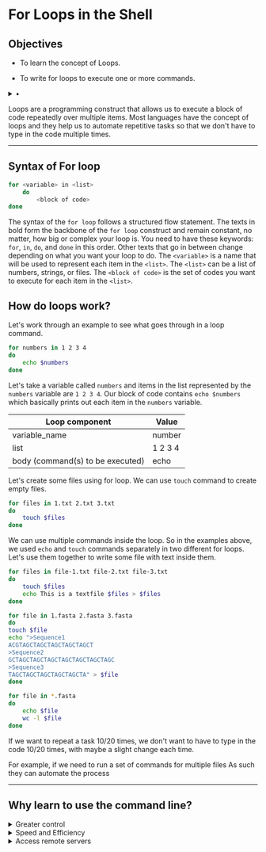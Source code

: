 # For Loops in the Shell

## Objectives

- To learn the concept of Loops.

  
- To write for loops to execute one or more commands.
<details>
  <summary>•</summary>
  To demonstrate the fundamentals and encourage you all to explore more.
  
  </details>

Loops are a programming construct that allows us to execute a block of code repeatedly over multiple items. Most languages have the concept of loops and they help us to automate repetitive tasks so that we don't have to type in the code multiple times.

---
## Syntax of For loop

```bash
for <variable> in <list>
    do
        <block of code>
done
```

The syntax of the `for loop` follows a structured flow statement. The texts in bold form the backbone of the `for loop` construct and remain constant, no matter, how big or complex your loop is. You need to have these keywords: `for`, `in`, `do`, and `done` in this order. Other texts that go in between change depending on what you want your loop to do. The `<variable>` is a name that will be used to represent each item in the `<list>`. The `<list>` can be a list of numbers, strings, or files. The `<block of code>` is the set of codes you want to execute for each item in the `<list>`.


## How do loops work?
Let's work through an example to see what goes through in a loop command.

```bash
for numbers in 1 2 3 4
do
    echo $numbers
done
```

Let's take a variable called `numbers` and items in the list represented by the `numbers` variable are `1 2 3 4`. Our block of code contains `echo $numbers` which basically prints out each item in the `numbers` variable. 



|Loop component                    | Value  |
|----------------------------------|--------|
|variable_name                     | number |
|list                              | 1 2 3 4|
|body (command(s) to be executed)  | echo   |


Let's create some files using for loop. We can use `touch` command to create empty files.

```bash
for files in 1.txt 2.txt 3.txt 
do
    touch $files
done
```

We can use multiple commands inside the loop. So in the examples above, we used `echo` and `touch` commands separately in two different for loops. Let's use them together to write some file with text inside them.

```bash
for files in file-1.txt file-2.txt file-3.txt
do
    touch $files
    echo This is a textfile $files > $files
done
```


```bash
for file in 1.fasta 2.fasta 3.fasta
do
touch $file
echo ">Sequence1
ACGTAGCTAGCTAGCTAGCTAGCT
>Sequence2
GCTAGCTAGCTAGCTAGCTAGCTAGCTAGC
>Sequence3
TAGCTAGCTAGCTAGCTAGCTA" > $file
done
```

```bash
for file in *.fasta
do
    echo $file
    wc -l $file
done
```


If we want to repeat a task 10/20 times, we don't want to have to type in the code 10/20 times, with maybe a slight change each time.


For example, if we need to run a set of commands for multiple files As such they can automate the process

  
---

## Why learn to use the command line?

<details>
  <summary> Greater control</summary>

While the Graphical user interface (GUI) of an operating system (OS) offers a user-friendly and visually appealing experience, the command line provides a way to access the system's backend. This grants you the ability to perform tasks that may not be readily achievable through the GUI. For instance, when encountering computer issues, the command line can be a valuable tool for checking error logs and running diagnostic tools. It also allows you to manage permissions, and user access, and execute complex tasks that might only be possible via the command line.



</details>

<details>
  <summary> Speed and Efficiency</summary>
  
Despite its steep learning curve, the command line offers efficient and quick ways to navigate your system. For example, when dealing with hundreds or thousands of files that require processing through a pipeline, manually handling them through a GUI could take hours or even days. In contrast, the command line allows you to automate these repetitive tasks, reducing the likelihood of errors. You can also create aliases for frequently used commands to enhance speed and efficiency. This eliminates the need to switch back and forth between the mouse and keyboard, making command line work significantly more efficient in many respects.

</details>



<details>
  <summary> Access remote servers</summary>

When working with large datasets, such as high-throughput sequencing data, there are instances where your local PC may not have the processing capacity to handle the millions of sequencing reads effectively. In such situations, you often need to access high-performance computing clusters for enhanced computing power. This can be achieved through the command-line interface, allowing you to connect to remote servers and leverage their computational resources.
    
</details>






